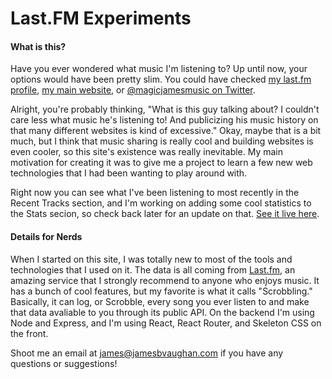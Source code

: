 # Last.FM Experiments

#### What is this?

Have you ever wondered what music I'm listening to? Up until now, your options would have been pretty slim. You could have checked [my last.fm profile](http://last.fm/user/magicjamesv), [my main website](http://jamesbvaughan.com), or [@magicjamesmusic on Twitter](http://twitter.com/magicjamesmusic).

Alright, you're probably thinking, "What is this guy talking about? I couldn't care less what music he's listening to! And publicizing his music history on that many different websites is kind of excessive." Okay, maybe that is a bit much, but I think that music sharing is really cool and building websites is even cooler, so this site's existence was really inevitable. My main motivation for creating it was to give me a project to learn a few new web technologies that I had been wanting to play around with.

Right now you can see what I've been listening to most recently in the Recent Tracks section, and I'm working on adding some cool statistics to the Stats secion, so check back later for an update on that. [See it live here](http://music.jamesbvaughan.com).

#### Details for Nerds

When I started on this site, I was totally new to most of the tools and technologies that I used on it. The data is all coming from [Last.fm](http://last.fm), an amazing service that I strongly recommend to anyone who enjoys music. It has a bunch of cool features, but my favorite is what it calls "Scrobbling." Basically, it can log, or Scrobble, every song you ever listen to and make that data avaliable to you through its public API. On the backend I'm using Node and Express, and I'm using React, React Router, and Skeleton CSS on the front.

Shoot me an email at [james@jamesbvaughan.com](mailto:james@jamesbvaughan.com?Subject=Music%20Stats) if you have any questions or suggestions!
